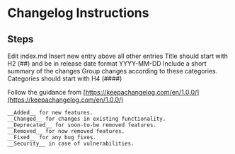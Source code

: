 # Changelog Instructions

## Steps

Edit index.md
Insert new entry above all other entries
Title should start with H2 (##) and be in release date format YYYY-MM-DD
Include a short summary of the changes
Group changes according to these categories. Categories should start with H4 (####)

Follow the guidance from [https://keepachangelog.com/en/1.0.0/](https://keepachangelog.com/en/1.0.0/)

```
__Added__ for new features.
__Changed__ for changes in existing functionality.
__Deprecated__ for soon-to-be removed features.
__Removed__ for now removed features.
__Fixed__ for any bug fixes.
__Security__ in case of vulnerabilities.
```

